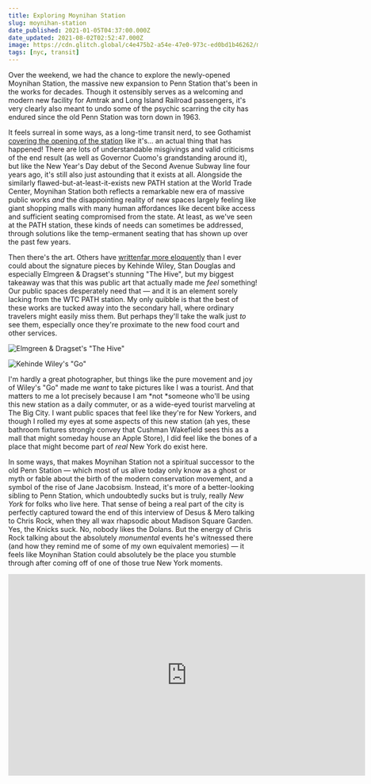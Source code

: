 ```yaml
---
title: Exploring Moynihan Station
slug: moynihan-station
date_published: 2021-01-05T04:37:00.000Z
date_updated: 2021-08-02T02:52:47.000Z
image: https://cdn.glitch.global/c4e475b2-a54e-47e0-973c-ed0bd1b46262/moynihan.JPG?v=1669529079506
tags: [nyc, transit]
---
```


Over the weekend, we had the chance to explore the newly-opened Moynihan Station, the massive new expansion to Penn Station that's been in the works for decades. Though it ostensibly serves as a welcoming and modern new facility for Amtrak and Long Island Railroad passengers, it's very clearly also meant to undo some of the psychic scarring the city has endured since the old Penn Station was torn down in 1963.

It feels surreal in some ways, as a long-time transit nerd, to see Gothamist [covering the opening of the station](https://gothamist.com/news/cuomo-cuts-ribbon-light-filled-moynihan-train-hall) like it's... an actual thing that has happened! There are lots of understandable misgivings and valid criticisms of the end result (as well as Governor Cuomo's grandstanding around it), but like the New Year's Day debut of the Second Avenue Subway line four years ago, it's still also just astounding that it exists at all. Alongside the similarly flawed-but-at-least-it-exists new PATH station at the World Trade Center, Moynihan Station both reflects a remarkable new era of massive public works *and* the disappointing reality of new spaces largely feeling like giant shopping malls with many human affordances like decent bike access and sufficient seating compromised from the state. At least, as we've seen at the PATH station, these kinds of needs can sometimes be addressed, through solutions like the temp-ermanent seating that has shown up over the past few years.

Then there's the art. Others have [written](https://www.smithsonianmag.com/smart-news/new-16-billion-train-hall-unveiled-new-yorks-penn-station-180976666/)[far more eloquently](https://www.nytimes.com/2020/12/30/arts/design/penn-station-art-moynihan.html) than I ever could about the signature pieces by Kehinde Wiley, Stan Douglas and especially Elmgreen & Dragset's stunning "The Hive", but my biggest takeaway was that this was public art that actually made me *feel* something! Our public spaces desperately need that — and it is an element sorely lacking from the WTC PATH station. My only quibble is that the best of these works are tucked away into the secondary hall, where ordinary travelers might easily miss them. But perhaps they'll take the walk just *to* see them, especially once they're proximate to the new food court and other services.

![Elmgreen & Dragset's "The Hive"](https://cdn.glitch.global/c4e475b2-a54e-47e0-973c-ed0bd1b46262/elmgreen.jpeg?v=1669529135915 "Elmgreen & Dragset's 'The Hive'")

![Kehinde Wiley's "Go"](https://cdn.glitch.global/c4e475b2-a54e-47e0-973c-ed0bd1b46262/wiley.jpeg?v=1669529134351 "Kehinde Wiley's 'Go'")

I'm hardly a great photographer, but things like the pure movement and joy of Wiley's "Go" made me *want* to take pictures like I was a tourist. And that matters to me a lot precisely because I am *not *someone who'll be using this new station as a daily commuter, or as a wide-eyed tourist marveling at The Big City. I want public spaces that feel like they're for New Yorkers, and though I rolled my eyes at some aspects of this new station (ah yes, these bathroom fixtures strongly convey that Cushman Wakefield sees this as a mall that might someday house an Apple Store), I did feel like the bones of a place that might become part of *real* New York do exist here.

In some ways, that makes Moynihan Station not a spiritual successor to the old Penn Station — which most of us alive today only know as a ghost or myth or fable about the birth of the modern conservation movement, and a symbol of the rise of Jane Jacobsism. Instead, it's more of a better-looking sibling to Penn Station, which undoubtedly sucks but is truly, really *New York* for folks who live here. That sense of being a real part of the city is perfectly captured toward the end of this interview of Desus & Mero talking to Chris Rock, when they all wax rhapsodic about Madison Square Garden. Yes, the Knicks suck. No, nobody likes the Dolans. But the energy of Chris Rock talking about the absolutely *monumental* events he's witnessed there (and how they remind me of some of my own equivalent memories) — it feels like Moynihan Station could absolutely be the place you stumble through after coming off of one of those true New York moments.

<iframe width="720" height="407" src="https://www.youtube.com/embed/S5o8950EJJI" title="Chris Rock on 'Fargo,' 'Pootie Tang,' & MSG Memories | Extended Interview | DESUS & MERO | SHOWTIME" frameborder="0" allow="accelerometer; autoplay; clipboard-write; encrypted-media; gyroscope; picture-in-picture" allowfullscreen></iframe>

